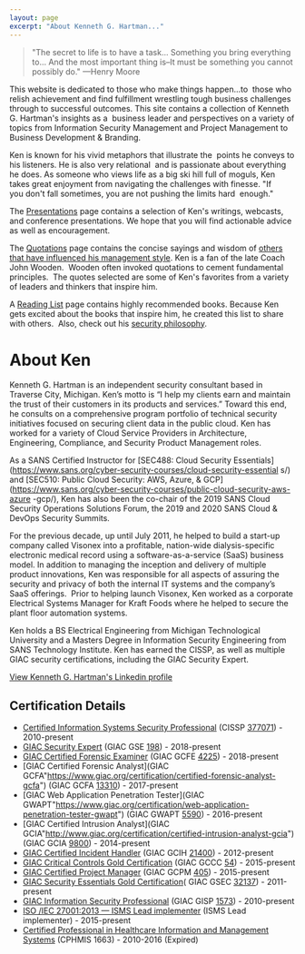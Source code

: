 ```yaml
---
layout: page
excerpt: "About Kenneth G. Hartman..."
---
```


> "The secret to life is to have a task... Something you bring everything to...
> And the most important thing is–It must be something you cannot possibly
do."
> —Henry Moore

This website is dedicated to those who make things happen...to  those who
relish achievement and find fulfillment wrestling tough business challenges
through to successful outcomes. This site contains a collection of Kenneth G.
Hartman's insights as a  business leader and perspectives on a variety of
topics from Information Security Management and Project Management to Business
Development &amp; Branding.

Ken is known for his vivid metaphors that illustrate the  points he conveys to
his listeners. He is also very relational  and is passionate about everything
he does. As someone who views life as a big ski hill full of moguls, Ken takes
great enjoyment from navigating the challenges with finesse. "If you don't
fall sometimes, you are not pushing the limits hard  enough."

The [Presentations](presentations/) page contains a selection of Ken's
writings, webcasts, and conference presentations. We hope that you will
find actionable advice as well as encouragement.

The [Quotations](quotations/) page contains the concise sayings and wisdom of
[others that have influenced his management
style](/blog/the-sources-of-influence-behind-my-leadership-style/). Ken is a
fan of the late Coach John Wooden.  Wooden often invoked quotations to cement
fundamental principles.  The quotes selected are some of Ken's favorites from
a variety of leaders and thinkers that inspire him.

A [Reading List](reading-list/) page contains highly recommended books.
Because Ken gets excited about the books that inspire him, he created this
list to share with others.  Also, check out his [security
philosophy](/blog/my-security-philosophy/).

# About Ken

Kenneth G. Hartman is an independent security consultant based in Traverse
City, Michigan. Ken’s motto is “I help my clients earn and maintain the
trust of their customers in its products and services.” Toward this end, he
consults on a comprehensive program portfolio of technical security initiatives
focused on securing client data in the public cloud. Ken has worked for a
variety of Cloud Service Providers in Architecture, Engineering, Compliance,
and Security Product Management roles.

As a SANS Certified Instructor for [SEC488: Cloud Security
Essentials](https://www.sans.org/cyber-security-courses/cloud-security-essential
s/) and [SEC510: Public Cloud Security: AWS, Azure, &
GCP](https://www.sans.org/cyber-security-courses/public-cloud-security-aws-azure
-gcp/), Ken has also been the co-chair of the 2019 SANS Cloud Security
Operations Solutions Forum, the 2019 and 2020 SANS Cloud & DevOps Security
Summits.

For the previous decade, up until July 2011, he helped to build a start-up
company called Visonex into a profitable, nation-wide dialysis-specific
electronic medical record using a software-as-a-service (SaaS) business model.
In addition to managing the inception and delivery of multiple product
innovations, Ken was responsible for all aspects of assuring the security and
privacy of both the internal IT systems and the company’s SaaS offerings. 
Prior to helping launch Visonex, Ken worked as a corporate Electrical Systems
Manager for Kraft Foods where he helped to secure the plant floor automation
systems.

Ken holds a BS Electrical Engineering from Michigan Technological University
and a Masters Degree in Information Security Engineering from SANS Technology
Institute. Ken has earned the CISSP, as well as multiple GIAC security
certifications, including the GIAC Security Expert.

[View Kenneth G. Hartman's Linkedin profile](https://www.linkedin.com/in/kennethghartman/)

## Certification Details

* [Certified Information Systems Security Professional](https://www.isc2.org/cissp/default.aspx) (CISSP [377071](https://www.youracclaim.com/badges/916caddb-8bd2-4d4b-82cc-0346f5468fec/public_url "CISSP Verification")) - 2010-present
* [GIAC Security Expert](https://www.giac.org/certification/security-expert-gse) (GIAC GSE [198](https://www.youracclaim.com/badges/c6553138-950f-4f3c-84a9-70c2bdcc8ccb/public_url "GSE Verification")) - 2018-present
* [GIAC Certified Forensic Examiner](https://www.giac.org/certification/certified-forensic-examiner-gcfe) (GIAC GCFE [4225](https://www.youracclaim.com/badges/f68a6c51-497d-4fec-a103-7a2c7b910da0/public_url "GCFE Verification")) - 2018-present
* [GIAC Certified Forensic Analyst](GIAC GCFA"https://www.giac.org/certification/certified-forensic-analyst-gcfa") (GIAC GCFA [13310](https://www.youracclaim.com/badges/3773a67c-73e4-4324-8dc3-9d3a4dcf64e4/public_url "GCFA Verification")) - 2017-present
* [GIAC Web Application Penetration Tester](GIAC GWAPT"https://www.giac.org/certification/web-application-penetration-tester-gwapt") (GIAC GWAPT [5590](https://www.youracclaim.com/badges/869be4df-2606-492b-99a8-ca8723f166c6/public_url "GWAPT Verification")) - 2016-present
* [GIAC Certified Intrusion Analyst](GIAC GCIA"http://www.giac.org/certification/certified-intrusion-analyst-gcia") (GIAC GCIA [9800](https://www.youracclaim.com/badges/566a0497-5b9c-4147-b2c3-806f46963def/public_url "Certification Verification")) - 2014-present
* [GIAC Certified Incident Handler]("http://www.giac.org/certification/certified-incident-handler-gcih") (GIAC GCIH [21400](https://www.youracclaim.com/badges/20eede1a-f3cf-4142-a93f-7db5a7f968a9/public_url "GCIH Verification")) - 2012-present
* [GIAC Critical Controls Gold Certification]("http://www.giac.org/certification/critical-controls-certification-gccc") (GIAC GCCC [54](https://www.youracclaim.com/badges/d413e73b-b8f1-40ab-b5ef-8fe7574e2901/public_url "GCCC Verification")) - 2015-present
* [GIAC Certified Project Manager]("http://www.giac.org/certification/certified-project-manager-gcpm") (GIAC GCPM [405](https://www.youracclaim.com/badges/22e2c075-59a8-46b1-a470-d639885d471a/public_url "GCPM Verification")) - 2015-present
* [GIAC Security Essentials Gold Certification]("http://www.giac.org/certification/security-essentials-gsec")( GIAC GSEC [32137](https://www.youracclaim.com/badges/0601c6c2-08d2-4fed-be04-3077a052da5e/public_url "GSEC Verification")) - 2011-present
* [GIAC Information Security Professional]("http://www.giac.org/certification/information-security-professional-gisp") (GIAC GISP [1573](http://www.giac.org/certified-professional/kenneth-hartman/123500 "GISP Verification")) - 2010-present
* [ISO /IEC 27001:2013 — ISMS Lead implementer]("http://www.ey.com/GL/en/Services/Specialty-Services/CertifyPoint/CertifyPoint---Courses-offered") (ISMS Lead implementer) - 2015-present
* [Certified Professional in Healthcare Information and Management Systems]("http://www.himss.org/health-it-certification/cphims?navItemNumber=13647") (CPHMIS 1663) -  2010-2016 (Expired)
